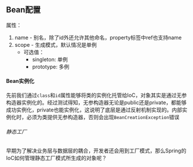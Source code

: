 ## Bean配置
属性：
1. name - 别名，除了id外还允许其他命名，property标签中ref也支持name
2. scope - 生成模式，默认情况是单例
	- 可选值：
		- singleton: 单例
		- prototype: 多例

#### Bean实例化
先前我们通过`class`和`id`属性能够将类的实例化托管给IoC，对象其实是通过无参构造器实例化的。经过测试得知，无参构造器无论是public还是private，都能够成功实例化，private也能实例化，这说明了底层是通过反射机制实现的。内部实例化时，必须为类提供无参构造器，否则会出现`BeanCreationException`错误

###### 静态工厂
早期为了解决业务层与数据层的耦合，开发者还会用到工厂模式，那么Spring的IoC如何管理静态工厂模式所生成的对象呢？